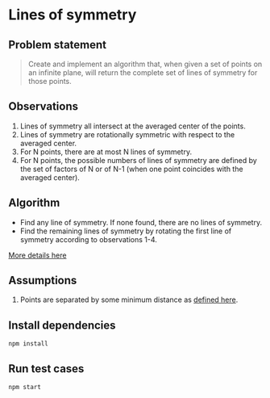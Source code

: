 # Lines of symmetry

## Problem statement

> Create and implement an algorithm that, when given a set of points on an infinite plane,
will return the complete set of lines of symmetry for those points.

## Observations

1. Lines of symmetry all intersect at the averaged center of the points.
2. Lines of symmetry are rotationally symmetric with respect to the averaged center.
3. For N points, there are at most N lines of symmetry.
4. For N points, the possible numbers of lines of symmetry are defined by
the set of factors of N or of N-1 (when one point coincides with the averaged center).

## Algorithm

- Find any line of symmetry. If none found, there are no lines of symmetry.
- Find the remaining lines of symmetry by rotating the first line of symmetry according to observations 1-4.

[More details here](./src/find-symmetry-lines.ts)

## Assumptions

1. Points are separated by some minimum distance as [defined here](./src/find-symmetry-lines.ts).

## Install dependencies

```npm install```

## Run test cases

```npm start```
